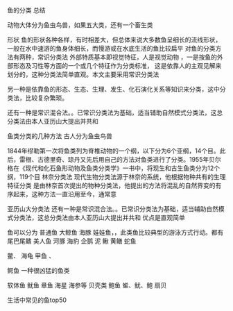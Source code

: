 鱼的分类 总结

动物大体分为鱼虫鸟兽，如果五大类，还有一个畜生类



形状
鱼的形状各种各样，有时相差大，但总体来说大多数鱼呈细长的流线形状，一般在水中速游的鱼身体细长，而慢游或在水底生活的鱼比较扁平
对鱼的分类方法有两种，常识分类法
外部特质基本即视觉特征，人是视觉动物
，一是按鱼的外部形态及习性等方面的一个或几个特征作为分类标准， 这是依靠人的主观见解来划分的，这种分类法简单直观。本文主要采用常识分类法

 另一种是依靠鱼的形态、生态、生理、发生、化石演化关系等知识来分类，这中分类法，比较复杂繁琐。

还有一种是常识混合法。。已常识分类法为基础，适当辅助自然模式分类法，这总分类法由本人亚历山大提出并共和

鱼类分类的几种方法
古人分为鱼虫鸟兽

1844年缪勒第一次将鱼类列为脊椎动物的一个纲，以下分为6个亚纲，14个目。此后，雷根、古德里奇、琼丹又先后用自己的方法对鱼类进行了分类。1955年贝尔格在《现代和化石鱼形动物及鱼类分类学》一书中，将现生和古生鱼类分为12个纲，119个目
林奈分类法
现代生物分类法源于林奈的系统，他根据物种共有的生理特征分类
是由林奈首次提出的物种分类法，他提出的方法将混乱的自然界变的有序起来，这种方法一直沿用至今，通常意

亚历山大分类法
还有一种是常识混合法。。已常识分类法为基础，适当辅助自然模式分类法，这总分类法由本人亚历山大提出并共和
优点是直观简单

鱼可以分为 普通鱼 
大鲸鱼 海豚 娃娃鱼，，此类鱼比较典型的游泳方式行动。都有尾巴尾鳍 
美人鱼 河豚 海豹  企鹅
泥 鳅 黄鳝 蛇鱼

鳖、 海龟 甲鱼
、

鳄鱼 一种很凶猛的鱼类

软体鱼 鱿鱼 章鱼  海星 海参等 
贝壳类 鲍鱼 鲎、鱿、鲍 扇贝

生活中常见的鱼top50




